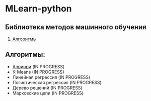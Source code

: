 # MLearn-python
## Библиотека методов машинного обучения

  <ol>
    <li>
      <a href="#Алгоритмы">Алгоритмы</a>
    </li>
  </ol>

## Алгоритмы:
* [Априори](https://github.com/LIvanoff/MLearn-python/blob/master/MLearn/ARC/apriori.py) (IN PROGRESS)
* K-Means (IN PROGRESS)
* Линейная регрессия (IN PROGRESS)
* Логистическая регрессия (IN PROGRESS)
* Дерево решений (IN PROGRESS)
* Марковские цепи (IN PROGRESS)
